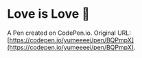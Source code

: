 # Love is Love 🌈

A Pen created on CodePen.io. Original URL: [https://codepen.io/yumeeeei/pen/BQPmpX](https://codepen.io/yumeeeei/pen/BQPmpX).

